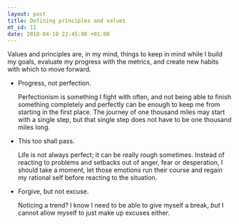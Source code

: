 ```yaml
--- 
layout: post
title: Defining principles and values
mt_id: 11
date: 2010-04-10 22:45:00 +01:00
---
```

Values and principles are, in my mind, things to keep in mind while I build my goals, evaluate my progress with the metrics, and create new habits with which to move forward.

* Progress, not perfection.

    Perfectionism is something I fight with often, and not being able to finish something completely and perfectly can be enough to keep me from starting in the first place.  The journey of one thousand miles may start with a single step, but that single step does not have to be one thousand miles long.

* This too shall pass.

    Life is not always perfect; it can be really rough sometimes.  Instead of reacting to problems and setbacks out of anger, fear or desperation, I should take a moment, let those emotions run their course and regain my rational self before reacting to the situation.

* Forgive, but not excuse.

    Noticing a trend?  I know I need to be able to give myself a break, *but* I cannot allow myself to just make up excuses either. 

